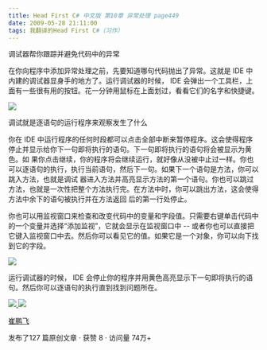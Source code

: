 ```yaml
---
title: Head First C# 中文版 第10章 异常处理 page449
date: 2009-05-28 21:11:00
tags: 我翻译的Head First C#（习作）
---
```

调试器帮你跟踪并避免代码中的异常

  

在你向程序中添加异常处理之前，先要知道哪句代码抛出了异常。这就是  IDE  中内建的调试器显身手的地方了。运行调试器的时候，  IDE
会弹出一个工具栏，上面有一些很有用的按钮。花一分钟用鼠标在上面划过，看看它们的名字和快捷键。

  

![](http://student.csdn.net/attachment/200905/28/39098_1243516382zRLW.jpg)

调试就是逐语句的运行程序来观察发生了什么

  

你在  IDE  中运行程序的任何时段都可以点击全部中断来暂停程序。这会使得程序停止并显示给你下一句即将执行的语句。下一句即将执行的语句将会被显示为黄色。如
果你点击继续，你的程序将会继续运行，就好像从没被中止过一样。你也可以逐语句的执行，执行当前语句，然后下一句。如果下一个语句是方法，你可以跳入方法，也就是调试
器进入方法并高亮显示方法的第一个语句。你也可以跳过方法，也就是一次性把整个方法执行完。在方法中时，你可以跳出方法，这会使得方法中余下的语句被执行并在方法返回
后的第一行处停止。

  

你也可以用监视窗口来检查和改变代码中的变量和字段值。只需要右键单击代码中的一个变量并选择“添加监视”，它就会显示在监视窗口中  \--
或者你也可以直接把它键入监视窗口中去。然后你可以看见它的值。如果它是一个对象，你可以向下找到它的字段。

  

![](http://student.csdn.net/attachment/200905/28/39098_1243516382lim4.jpg)

运行调试器的时候，  IDE  会停止你的程序并用黄色高亮显示下一句即将执行的语句。然后你可以逐语句的执行直到找到问题所在。



[ ![](https://profile.csdnimg.cn/5/2/5/3_cuipengfei1)
![](https://g.csdnimg.cn/static/user-reg-year/1x/11.png)
](https://blog.csdn.net/cuipengfei1)

[ 崔鹏飞 ](https://blog.csdn.net/cuipengfei1)

发布了127 篇原创文章  ·  获赞 8  ·  访问量 74万+

